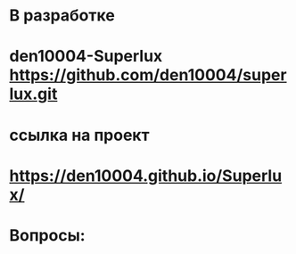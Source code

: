 # В разработке

# den10004-Superlux https://github.com/den10004/superlux.git

# ссылка на проект

# https://den10004.github.io/Superlux/

# Вопросы:
